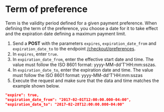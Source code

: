 # Term of preference

Term is the validity period defined for a given payment preference. When defining the term of the preference, you choose a date for it to take effect and the expiration date defining a maximum payment limit.


1. Send a **POST** with the parameters `expires`, `expiration_date_from` and `expiration_date_to` to the endpoint [/checkout/preferences](/developers/en/reference/preferences/_checkout_preferences/post).
2. In `expires`, enter `true`.
3. In `expiration_date_from`, enter the effective start date and time. The value must follow the ISO 8601 format: yyyy-MM-dd'T'HH:mm:sszas.
4. In `expiration_date_to`, enter the expiration date and time. The value must follow the ISO 8601 format: yyyy-MM-dd'T'HH:mm:sszas
5. Execute the request and make sure that the data and time matches the example shown below. 


```json
"expire": true,
"expiration_date_from": "2017-02-01T12:00:00.000-04:00",
"expiration_date_to": "2017-02-28T12:00:00.000-04:00"
```
